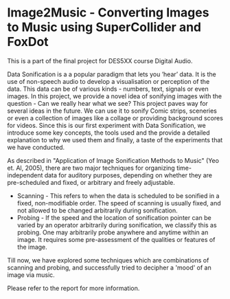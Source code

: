 # Image2Music - Converting Images to Music using SuperCollider and FoxDot

This is a part of the final project for DES5XX course Digital Audio.

Data Sonification is a a popular paradigm that lets you ’hear’ data. It is the use of
non-speech audio to develop a visualisation or perception of the data. This data can be
of various kinds - numbers, text, signals or even images. In this project, we provide a
novel idea of sonifying images with the question - Can we really hear what we see? This
project paves way for several ideas in the future. We can use it to sonify Comic strips,
sceneries or even a collection of images like a collage or providing background scores for
videos. Since this is our first experiment with Data Sonification, we introduce some key
concepts, the tools used and the provide a detailed explanation to why we used them
and finally, a taste of the experiments that we have conducted.

As described in "Application of Image Sonification Methods to Music" (Yeo et. Al,
2005), there are two major techniques for organizing time-independent data for auditory
purposes, depending on whether they are pre-scheduled and fixed, or arbitrary and
freely adjustable.
- Scanning - This refers to when the data is scheduled to be sonified in a fixed,
non-modifiable order. The speed of scanning is usually fixed, and not allowed to
be changed arbitrarily during sonification.
- Probing - If the speed and the location of sonification pointer can be varied by an
operator arbitrarily during sonification, we classify this as probing. One may
arbitrarily probe anywhere and anytime within an image. It requires some
pre-assessment of the qualities or features of the image.

Till now, we have explored some techniques which are combinations of scanning
and probing, and successfully tried to decipher a 'mood' of an image via music.

Please refer to the report for more information.


